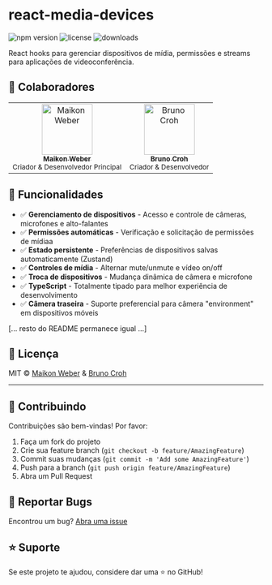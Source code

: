 # react-media-devices

![npm version](https://img.shields.io/npm/v/react-media-devices)
![license](https://img.shields.io/npm/l/react-media-devices)
![downloads](https://img.shields.io/npm/dm/react-media-devices)

React hooks para gerenciar dispositivos de mídia, permissões e streams para aplicações de videoconferência.

## 👥 Colaboradores

<table>
  <tr>
    <td align="center">
      <a href="https://github.com/maikonweber">
        <img src="https://github.com/maikonweber.png" width="100px;" alt="Maikon Weber"/>
        <br />
        <sub><b>Maikon Weber</b></sub>
      </a>
      <br />
      <sub>Criador & Desenvolvedor Principal</sub>
    </td>
    <td align="center">
      <a href="https://github.com/brunocroh">
        <img src="https://github.com/brunocroh.png" width="100px;" alt="Bruno Croh"/>
        <br />
        <sub><b>Bruno Croh</b></sub>
      </a>
      <br />
      <sub> Criador & Desenvolvedor</sub>
    </td>
  </tr>
</table>

## 🚀 Funcionalidades

- ✅ **Gerenciamento de dispositivos** - Acesso e controle de câmeras, microfones e alto-falantes
- ✅ **Permissões automáticas** - Verificação e solicitação de permissões de mídiaa
- ✅ **Estado persistente** - Preferências de dispositivos salvas automaticamente (Zustand)
- ✅ **Controles de mídia** - Alternar mute/unmute e vídeo on/off
- ✅ **Troca de dispositivos** - Mudança dinâmica de câmera e microfone
- ✅ **TypeScript** - Totalmente tipado para melhor experiência de desenvolvimento
- ✅ **Câmera traseira** - Suporte preferencial para câmera "environment" em dispositivos móveis

[... resto do README permanece igual ...]

## 📄 Licença

MIT © [Maikon Weber](https://github.com/maikonweber) & [Bruno Croh](https://github.com/brunocroh)

---

## 🤝 Contribuindo

Contribuições são bem-vindas! Por favor:

1. Faça um fork do projeto
2. Crie sua feature branch (`git checkout -b feature/AmazingFeature`)
3. Commit suas mudanças (`git commit -m 'Add some AmazingFeature'`)
4. Push para a branch (`git push origin feature/AmazingFeature`)
5. Abra um Pull Request

## 🐛 Reportar Bugs

Encontrou um bug? [Abra uma issue](https://github.com/maikonweber/react-media-devices/issues)

## ⭐ Suporte

Se este projeto te ajudou, considere dar uma ⭐ no GitHub!
